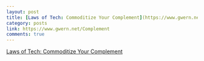 ```yaml
---
layout: post
title: [Laws of Tech: Commoditize Your Complement](https://www.gwern.net/Complement)
category: posts
link: https://www.gwern.net/Complement
comments: true
---
```


[Laws of Tech: Commoditize Your Complement](https://www.gwern.net/Complement)
